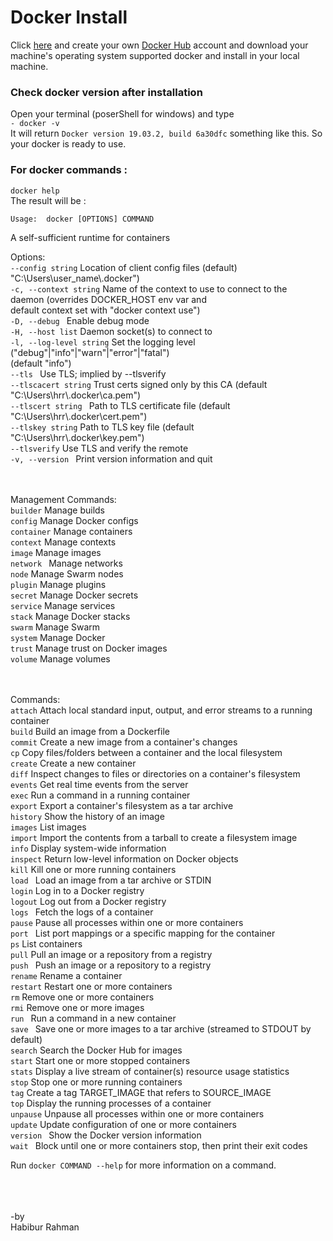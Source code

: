 # Docker Install
Click [here](https://reactjs.org/docs/create-a-new-react-app.html) and create your own [Docker Hub](https://hub.docker.com) account and download your machine's operating system supported docker and install in your local machine.

### Check docker version after installation
Open your terminal (poserShell for windows) and type
<br>
`- docker -v`
<br>
It will return 
`Docker version 19.03.2, build 6a30dfc` something like this. So your docker is ready to use.
<br>
### For docker commands :
`docker help`
<br>
The result will be :
<br>


`Usage:  docker [OPTIONS] COMMAND` <br>

A self-sufficient runtime for containers <br>

Options: <br>
      `--config string`      Location of client config files (default) <br>
                           "C:\\Users\\user_name\\.docker") <br>
  `-c, --context string`     Name of the context to use to connect to the<br>
                           daemon (overrides DOCKER_HOST env var and <br>
                           default context set with "docker context use") <br>
  `-D, --debug `             Enable debug mode <br>
  `-H, --host list`          Daemon socket(s) to connect to <br>
  `-l, --log-level string`   Set the logging level <br>
                           ("debug"|"info"|"warn"|"error"|"fatal") <br>
                           (default "info") <br>
      `--tls `               Use TLS; implied by --tlsverify <br>
      `--tlscacert string`   Trust certs signed only by this CA (default <br>
                           "C:\\Users\\hrr\\.docker\\ca.pem") <br>
      `--tlscert string `    Path to TLS certificate file (default <br>
                           "C:\\Users\\hrr\\.docker\\cert.pem") <br>
      `--tlskey string`      Path to TLS key file (default <br>
                           "C:\\Users\\hrr\\.docker\\key.pem") <br>
      `--tlsverify`          Use TLS and verify the remote <br>
  `-v, --version `           Print version information and quit <br> <br><br>

Management Commands: <br>
  `builder`     Manage builds <br>
  `config`      Manage Docker configs <br>
  `container`   Manage containers <br>
  `context`     Manage contexts <br>
  `image`       Manage images <br>
  `network `    Manage networks <br>
  `node`        Manage Swarm nodes <br>
  `plugin`      Manage plugins <br>
  `secret`      Manage Docker secrets <br>
  `service`     Manage services <br>
  `stack`       Manage Docker stacks <br>
  `swarm`       Manage Swarm <br>
  `system`      Manage Docker <br>
  `trust`       Manage trust on Docker images <br>
  `volume`      Manage volumes <br><br><br>

Commands: <br>
  `attach`      Attach local standard input, output, and error streams to a running container <br>
  `build`       Build an image from a Dockerfile <br>
  `commit`      Create a new image from a container's changes <br>
  `cp`          Copy files/folders between a container and the local filesystem <br>
  `create`      Create a new container <br>
  `diff`        Inspect changes to files or directories on a container's filesystem <br>
  `events`      Get real time events from the server <br>
  `exec`        Run a command in a running container <br>
  `export`      Export a container's filesystem as a tar archive <br>
  `history`     Show the history of an image <br>
  `images`      List images <br>
  `import`      Import the contents from a tarball to create a filesystem image <br>
  `info`        Display system-wide information <br>
  `inspect`     Return low-level information on Docker objects <br>
  `kill`        Kill one or more running containers <br>
  `load `       Load an image from a tar archive or STDIN <br>
  `login`       Log in to a Docker registry <br>
  `logout`      Log out from a Docker registry <br>
  `logs `       Fetch the logs of a container <br>
  `pause`       Pause all processes within one or more containers <br>
  `port `       List port mappings or a specific mapping for the container <br>
  `ps`          List containers <br>
  `pull`        Pull an image or a repository from a registry <br>
 ` push  `      Push an image or a repository to a registry <br>
  `rename`      Rename a container <br>
  `restart`     Restart one or more containers <br>
  `rm`          Remove one or more containers <br>
  `rmi`         Remove one or more images <br>
  `run `        Run a command in a new container <br>
  `save `       Save one or more images to a tar archive (streamed to STDOUT by default) <br>
  `search`      Search the Docker Hub for images <br>
  `start`       Start one or more stopped containers <br>
  `stats`       Display a live stream of container(s) resource usage statistics <br>
  `stop`        Stop one or more running containers <br>
  `tag`         Create a tag TARGET_IMAGE that refers to SOURCE_IMAGE <br>
  `top`         Display the running processes of a container <br>
  `unpause`     Unpause all processes within one or more containers <br>
  `update`      Update configuration of one or more containers <br>
  `version `    Show the Docker version information <br>
 ` wait  `      Block until one or more containers stop, then print their exit codes <br>

Run `docker COMMAND --help` for more information on a command. 
 








<br><br/><br/>
-by <br/>
Habibur Rahman
